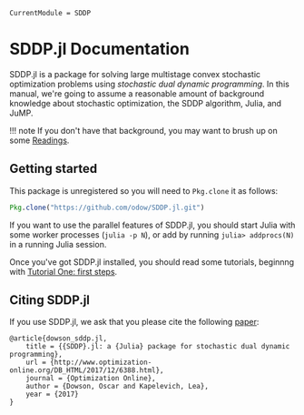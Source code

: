```@meta
CurrentModule = SDDP
```
# SDDP.jl Documentation

SDDP.jl is a package for solving large multistage convex stochastic optimization
problems using _stochastic dual dynamic programming_. In this manual, we're
going to assume a reasonable amount of background knowledge about stochastic
optimization, the SDDP algorithm, Julia, and JuMP.

!!! note
    If you don't have that background, you may want to brush up on some
    [Readings](@ref).

## Getting started

This package is unregistered so you will need to `Pkg.clone` it as follows:

```julia
Pkg.clone("https://github.com/odow/SDDP.jl.git")
```

If you want to use the parallel features of SDDP.jl, you should start Julia with
some worker processes (`julia -p N`), or add by running `julia> addprocs(N)` in
a running Julia session.

Once you've got SDDP.jl installed, you should read some tutorials, beginnng with
[Tutorial One: first steps](@ref).

## Citing SDDP.jl

If you use SDDP.jl, we ask that you please cite the following [paper](http://www.optimization-online.org/DB_FILE/2017/12/6388.pdf):
```
@article{dowson_sddp.jl,
	title = {{SDDP}.jl: a {Julia} package for stochastic dual dynamic programming},
	url = {http://www.optimization-online.org/DB_HTML/2017/12/6388.html},
	journal = {Optimization Online},
	author = {Dowson, Oscar and Kapelevich, Lea},
	year = {2017}
}
```

